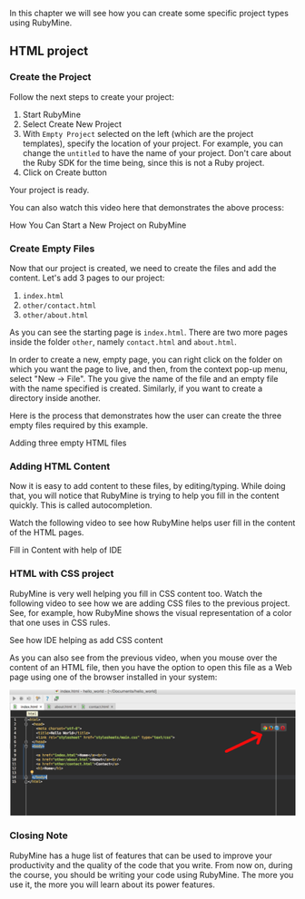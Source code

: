 In this chapter we will see how you can create some specific project types using RubyMine.

## HTML project

### Create the Project

Follow the next steps to create your project:

1. Start RubyMine
2. Select Create New Project
3. With `Empty Project` selected on the left (which are the project templates), specify the location of your project. For example, you can change the `untitled` 
to have the name of your project. Don't care about the Ruby SDK for the time being, since this is not a Ruby project.
4. Click on Create button

Your project is ready. 

You can also watch this video here that demonstrates the above process:

<div id="media-title-video-starting-an-html-project.mp4-How You Can Start a New Project on RubyMine">How You Can Start a New Project on RubyMine</div>
<a href="https://player.vimeo.com/video/194215235"></a>
           
### Create Empty Files
           
Now that our project is created, we need to create the files and add the content. Let's add 3 pages to our project:
           
1. `index.html`
2. `other/contact.html`
3. `other/about.html`
           
As you can see the starting page is `index.html`. There are two more pages inside the folder `other`, namely `contact.html` and `about.html`.
           
In order to create a new, empty page, you can right click on the folder on which you want the page to live, and then, from the context pop-up
menu, select "New -> File". The you give the name of the file and an empty file with the name specified is created. Similarly, if you want
to create a directory inside another. 

Here is the process that demonstrates how the user can create the three empty files required by this example.

<div id="media-title-video-create-three-html-files-in-the-project.mp4-Adding three empty HTML files">Adding three empty HTML files</div>
<a href="https://player.vimeo.com/video/194214803"></a>
           
### Adding HTML Content

Now it is easy to add content to these files, by editing/typing. While doing that, you will notice that RubyMine is trying to help you fill in the content quickly.
This is called autocompletion. 

Watch the following video to see how RubyMine helps user fill in the content of the HTML pages.

<div id="media-title-video-adding-content-to-3-html-files.mp4-Fill in Content with help of IDE">Fill in Content with help of IDE</div>
<a href="https://player.vimeo.com/video/194214174"></a>
           
### HTML with CSS project
           
RubyMine is very well helping you fill in CSS content too. Watch the following video to see how we are adding CSS files to the previous project. See, for example, how
RubyMine shows the visual representation of a color that one uses in CSS rules.
           
<div id="media-title-video-editing-css-files.mp4-See how IDE helping as add CSS content">See how IDE helping as add CSS content</div>
<a href="https://player.vimeo.com/video/194214927"></a>
           
As you can also see from the previous video, when you mouse over the content of an HTML file, then you have the option to open this file as a Web page using one of the 
browser installed in your system:
           
![Open an HTML Page from RubyMine](./images/user-browser-to-open-html-content-as-a-page.jpg)           

### Closing Note

RubyMine has a huge list of features that can be used to improve your productivity and the quality of the code that you write. From now on, during the course,
you should be writing your code using RubyMine. The more you use it, the more you will learn about its power features.

